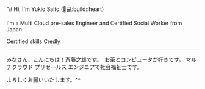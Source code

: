 "# Hi, I'm Yukio Saito (:tea::computer::build::heart)

I'm a Multi Cloud pre-sales Engineer and Certified Social Worker from Japan.

Certified skills <a href="https://www.credly.com/users/yukio-saito/badges?sort=-state_updated_at&page=1">Credly</a><br />

---



みなさん、こんにちは！斉藤之雄です。　お茶とコンピュータが好きです。
マルチクラウド プリセールス エンジニアで社会福祉士です。

よろしくお願いいたします。^^
